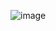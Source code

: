 ![image](https://github.com/weilun320/45-React-Vite-Frontend-Assessment-Todo-App/assets/41337787/f3850d7b-f92d-4119-9c2c-b46f4ba69cda)
